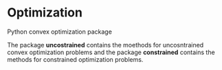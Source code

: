 # Optimization
Python convex optimization package

The package **uncostrained** contains the moethods for uncosntrained convex optimization problems and the package **constrained** contains the methods for
constrained optimization problems.
